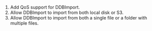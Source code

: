 1. Add QoS support for DDBImport.
2. Allow DDBImport to import from both local disk or S3.
3. Allow DDBImport to import from both a single file or a folder with multiple files.
